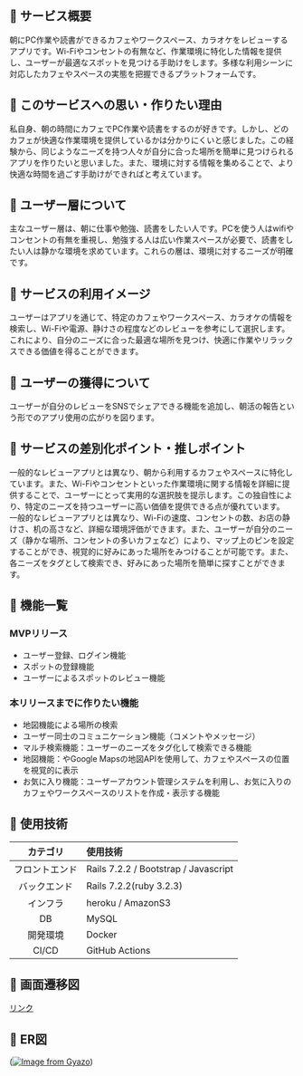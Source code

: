 ## 🌅 サービス概要
朝にPC作業や読書ができるカフェやワークスペース、カラオケをレビューするアプリです。Wi-Fiやコンセントの有無など、作業環境に特化した情報を提供し、ユーザーが最適なスポットを見つける手助けをします。多様な利用シーンに対応したカフェやスペースの実態を把握できるプラットフォームです。

## 🌅 このサービスへの思い・作りたい理由
私自身、朝の時間にカフェでPC作業や読書をするのが好きです。しかし、どのカフェが快適な作業環境を提供しているかは分かりにくいと感じました。この経験から、同じようなニーズを持つ人々が自分に合った場所を簡単に見つけられるアプリを作りたいと思いました。また、環境に対する情報を集めることで、より快適な時間を過ごす手助けができればと考えています。

## 🌅 ユーザー層について
主なユーザー層は、朝に仕事や勉強、読書をしたい人です。PCを使う人はwifiやコンセントの有無を重視し、勉強する人は広い作業スペースが必要で、読書をしたい人は静かな環境を求めています。これらの層は、環境に対するニーズが明確です。

## 🌅 サービスの利用イメージ
ユーザーはアプリを通じて、特定のカフェやワークスペース、カラオケの情報を検索し、Wi-Fiや電源、静けさの程度などのレビューを参考にして選択します。これにより、自分のニーズに合った最適な場所を見つけ、快適に作業やリラックスできる価値を得ることができます。

## 🌅 ユーザーの獲得について
ユーザーが自分のレビューをSNSでシェアできる機能を追加し、朝活の報告という形でのアプリ使用の広がりを図ります。

## 🌅 サービスの差別化ポイント・推しポイント
一般的なレビューアプリとは異なり、朝から利用するカフェやスペースに特化しています。また、Wi-Fiやコンセントといった作業環境に関する情報を詳細に提供することで、ユーザーにとって実用的な選択肢を提示します。この独自性により、特定のニーズを持つユーザーに高い価値を提供できる点が優れています。
一般的なレビューアプリとは異なり、Wi-Fiの速度、コンセントの数、お店の静けさ、机の高さなど、詳細な環境評価ができます。また、ユーザーが自分のニーズ（静かな場所、コンセントの多いカフェなど）により、マップ上のピンを設定することができ、視覚的に好みにあった場所をみつけることが可能です。また、各ニーズをタグとして検索でき、好みにあった場所を簡単に探すことができます。

## 🌅 機能一覧
### MVPリリース
- ユーザー登録、ログイン機能
- スポットの登録機能
- ユーザーによるスポットのレビュー機能
### 本リリースまでに作りたい機能
- 地図機能による場所の検索
- ユーザー同士のコミュニケーション機能（コメントやメッセージ）
- マルチ検索機能：ユーザーのニーズをタグ化して検索できる機能
- 地図機能：やGoogle Mapsの地図APIを使用して、カフェやスペースの位置を視覚的に表示
- お気に入り機能：ユーザーアカウント管理システムを利用し、お気に入りのカフェやワークスペースのリストを作成・表示する機能

## 🌅 使用技術
| カテゴリ     | 使用技術      |
|:-----------:|:------------|
|フロントエンド | Rails 7.2.2 / Bootstrap / Javascript |
| バックエンド  | Rails 7.2.2(ruby 3.2.3) |
| インフラ     | heroku / AmazonS3 |
| DB          | MySQL |
| 開発環境     | Docker |
| CI/CD       | GitHub Actions |

## 🌅 画面遷移図
[リンク](https://www.figma.com/design/9dvLdwNSajYc9R4UmZ9Eru/%E7%94%BB%E9%9D%A2%E9%81%B7%E7%A7%BB%E5%9B%B3?node-id=0-1&m=dev&t=b7ho7k2A9POwip3G-1)

## 🌅 ER図
([![Image from Gyazo](https://i.gyazo.com/b65ed503f72e94f69e75c5cef0275ff0.png)](https://gyazo.com/b65ed503f72e94f69e75c5cef0275ff0))